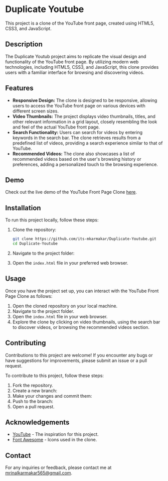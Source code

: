 # Duplicate Youtube

This project is a clone of the YouTube front page, created using HTML5, CSS3, and JavaScript.

## Description

The Duplicate Youtub project aims to replicate the visual design and functionality of the YouTube front page. By utilizing modern web technologies, including HTML5, CSS3, and JavaScript, this clone provides users with a familiar interface for browsing and discovering videos.

## Features

- **Responsive Design:** The clone is designed to be responsive, allowing users to access the YouTube front page on various devices with different screen sizes.
- **Video Thumbnails:** The project displays video thumbnails, titles, and other relevant information in a grid layout, closely resembling the look and feel of the actual YouTube front page.
- **Search Functionality:** Users can search for videos by entering keywords in the search bar. The clone retrieves results from a predefined list of videos, providing a search experience similar to that of YouTube.
- **Recommended Videos:** The clone also showcases a list of recommended videos based on the user's browsing history or preferences, adding a personalized touch to the browsing experience.

## Demo

Check out the live demo of the YouTube Front Page Clone [here](https://its-mkarmakar.github.io/Duplicate-Youtube/).

## Installation

To run this project locally, follow these steps:

1. Clone the repository:
    ```bash
    git clone https://github.com/its-mkarmakar/Duplicate-Youtube.git
    cd Duplicate-Youtube
    ```
2. Navigate to the project folder:

3. Open the `index.html` file in your preferred web browser.

## Usage

Once you have the project set up, you can interact with the YouTube Front Page Clone as follows:

1. Open the cloned repository on your local machine.
2. Navigate to the project folder.
3. Open the `index.html` file in your web browser.
4. Explore the clone by clicking on video thumbnails, using the search bar to discover videos, or browsing the recommended videos section.

## Contributing

Contributions to this project are welcome! If you encounter any bugs or have suggestions for improvements, please submit an issue or a pull request.

To contribute to this project, follow these steps:

1. Fork the repository.
2. Create a new branch:
3. Make your changes and commit them:
4. Push to the branch:
5. Open a pull request.

## Acknowledgements

- [YouTube](https://www.youtube.com) - The inspiration for this project.
- [Font Awesome](https://fontawesome.com) - Icons used in the clone.

## Contact

For any inquiries or feedback, please contact me at mrinalkarmakar565@gmail.com.
